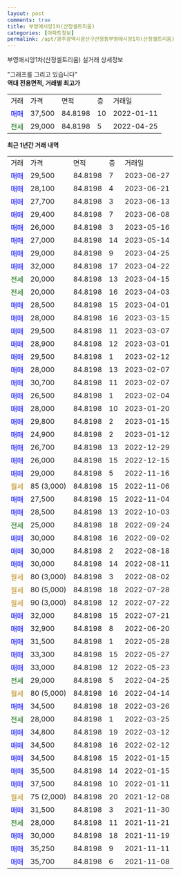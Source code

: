 ```yaml
---
layout: post
comments: true
title: 부영애시앙1차(산정셀트리움)
categories: [아파트정보]
permalink: /apt/광주광역시광산구산정동부영애시앙1차(산정셀트리움)
---
```


부영애시앙1차(산정셀트리움) 실거래 상세정보

<script type="text/javascript">
  google.charts.load('current', {'packages':['line', 'corechart']});
  google.charts.setOnLoadCallback(drawChart);

  function drawChart() {
    var data = new google.visualization.DataTable();
    data.addColumn('date', '거래일');
    data.addColumn('number', "매매");
    data.addColumn('number', "전세");
    data.addColumn('number', "전매");

    data.addRows([[new Date(Date.parse("2023-06-27")), 29500, null, null], [new Date(Date.parse("2023-06-21")), 28100, null, null], [new Date(Date.parse("2023-06-13")), 27700, null, null], [new Date(Date.parse("2023-06-08")), 29400, null, null], [new Date(Date.parse("2023-05-16")), 26000, null, null], [new Date(Date.parse("2023-05-14")), 27000, null, null], [new Date(Date.parse("2023-04-25")), 29000, null, null], [new Date(Date.parse("2023-04-22")), 32000, null, null], [new Date(Date.parse("2023-04-15")), null, 20000, null], [new Date(Date.parse("2023-04-03")), null, 20000, null], [new Date(Date.parse("2023-04-01")), 28500, null, null], [new Date(Date.parse("2023-03-15")), 28000, null, null], [new Date(Date.parse("2023-03-07")), 29500, null, null], [new Date(Date.parse("2023-03-01")), 28900, null, null], [new Date(Date.parse("2023-02-12")), 29500, null, null], [new Date(Date.parse("2023-02-07")), 28000, null, null], [new Date(Date.parse("2023-02-07")), 30700, null, null], [new Date(Date.parse("2023-02-04")), 26500, null, null], [new Date(Date.parse("2023-01-20")), 28000, null, null], [new Date(Date.parse("2023-01-15")), 29800, null, null], [new Date(Date.parse("2023-01-12")), 24900, null, null], [new Date(Date.parse("2022-12-29")), 26700, null, null], [new Date(Date.parse("2022-12-15")), 26000, null, null], [new Date(Date.parse("2022-11-16")), 29000, null, null], [new Date(Date.parse("2022-11-06")), null, null, null], [new Date(Date.parse("2022-11-04")), 27500, null, null], [new Date(Date.parse("2022-10-03")), 28500, null, null], [new Date(Date.parse("2022-09-24")), null, 25000, null], [new Date(Date.parse("2022-09-02")), 30000, null, null], [new Date(Date.parse("2022-08-18")), 30000, null, null], [new Date(Date.parse("2022-08-11")), 30000, null, null], [new Date(Date.parse("2022-08-02")), null, null, null], [new Date(Date.parse("2022-07-28")), null, null, null], [new Date(Date.parse("2022-07-22")), null, null, null], [new Date(Date.parse("2022-07-21")), 32000, null, null], [new Date(Date.parse("2022-06-20")), 32900, null, null], [new Date(Date.parse("2022-05-28")), 31500, null, null], [new Date(Date.parse("2022-05-27")), 33300, null, null], [new Date(Date.parse("2022-05-23")), 33000, null, null], [new Date(Date.parse("2022-04-25")), null, 29000, null], [new Date(Date.parse("2022-04-14")), null, null, null], [new Date(Date.parse("2022-03-26")), 34500, null, null], [new Date(Date.parse("2022-03-25")), null, 28000, null], [new Date(Date.parse("2022-03-12")), 34800, null, null], [new Date(Date.parse("2022-02-12")), 34500, null, null], [new Date(Date.parse("2022-01-15")), 34500, null, null], [new Date(Date.parse("2022-01-15")), 35500, null, null], [new Date(Date.parse("2022-01-11")), 37500, null, null], [new Date(Date.parse("2021-12-08")), null, null, null], [new Date(Date.parse("2021-11-30")), 31500, null, null], [new Date(Date.parse("2021-11-21")), null, 28000, null], [new Date(Date.parse("2021-11-19")), 30000, null, null], [new Date(Date.parse("2021-11-11")), 35250, null, null], [new Date(Date.parse("2021-11-08")), 35700, null, null]]);

    var options = {
      hAxis: {
        format: 'yyyy/MM/dd'
      },    
      lineWidth: 0,
      pointsVisible: true,    
      title: '최근 1년간 유형별 실거래가 분포',
      legend: { position: 'bottom' }
    };

    var formatter = new google.visualization.NumberFormat({pattern:'###,###'} );
    formatter.format(data, 1);
    formatter.format(data, 2);
    
    setTimeout(function() {
        var chart = new google.visualization.LineChart(document.getElementById('columnchart_material'));
        chart.draw(data, (options));
        document.getElementById('loading').style.display = 'none';
    }, 200);
  }
</script>


<div id="loading" style="z-index:20; display: block; margin-left: 0px">"그래프를 그리고 있습니다"</div>
<div id="columnchart_material" style="width: 95%; margin-left: 0px; display: block"></div>
<!-- contents start -->
<b>역대 전용면적, 거래별 최고가</b>
<table class="sortable">
    <tr>
      <td>거래</td>
      <td>가격</td>
      <td>면적</td>
      <td>층</td>
      <td>거래일</td>
    </tr>
        <tr>
          <td><a style="color: blue">매매</a></td>
          <td>37,500</td>
          <td>84.8198</td>
          <td>10</td>
          <td>2022-01-11</td>
        </tr>        
        <tr>
              <td><a style="color: darkgreen">전세</a></td>
              <td>29,000</td>
              <td>84.8198</td>
              <td>5</td>
              <td>2022-04-25</td>
            </tr>        
    
</table>

<b>최근 1년간 거래 내역</b>

<table class="sortable">
    <tr>
      <td>거래</td>
      <td>가격</td>
      <td>면적</td>
      <td>층</td>
      <td>거래일</td>
    </tr>
    <tr>
      <td><a style="color: blue">매매</a></td>
      <td>29,500</td>
      <td>84.8198</td>
      <td>7</td>
      <td>2023-06-27</td>
    </tr>          <tr>
      <td><a style="color: blue">매매</a></td>
      <td>28,100</td>
      <td>84.8198</td>
      <td>4</td>
      <td>2023-06-21</td>
    </tr>          <tr>
      <td><a style="color: blue">매매</a></td>
      <td>27,700</td>
      <td>84.8198</td>
      <td>3</td>
      <td>2023-06-13</td>
    </tr>          <tr>
      <td><a style="color: blue">매매</a></td>
      <td>29,400</td>
      <td>84.8198</td>
      <td>7</td>
      <td>2023-06-08</td>
    </tr>          <tr>
      <td><a style="color: blue">매매</a></td>
      <td>26,000</td>
      <td>84.8198</td>
      <td>3</td>
      <td>2023-05-16</td>
    </tr>          <tr>
      <td><a style="color: blue">매매</a></td>
      <td>27,000</td>
      <td>84.8198</td>
      <td>14</td>
      <td>2023-05-14</td>
    </tr>          <tr>
      <td><a style="color: blue">매매</a></td>
      <td>29,000</td>
      <td>84.8198</td>
      <td>9</td>
      <td>2023-04-25</td>
    </tr>          <tr>
      <td><a style="color: blue">매매</a></td>
      <td>32,000</td>
      <td>84.8198</td>
      <td>17</td>
      <td>2023-04-22</td>
    </tr>          <tr>
      <td><a style="color: darkgreen">전세</a></td>
      <td>20,000</td>
      <td>84.8198</td>
      <td>13</td>
      <td>2023-04-15</td>
    </tr>          <tr>
      <td><a style="color: darkgreen">전세</a></td>
      <td>20,000</td>
      <td>84.8198</td>
      <td>16</td>
      <td>2023-04-03</td>
    </tr>          <tr>
      <td><a style="color: blue">매매</a></td>
      <td>28,500</td>
      <td>84.8198</td>
      <td>15</td>
      <td>2023-04-01</td>
    </tr>          <tr>
      <td><a style="color: blue">매매</a></td>
      <td>28,000</td>
      <td>84.8198</td>
      <td>16</td>
      <td>2023-03-15</td>
    </tr>          <tr>
      <td><a style="color: blue">매매</a></td>
      <td>29,500</td>
      <td>84.8198</td>
      <td>11</td>
      <td>2023-03-07</td>
    </tr>          <tr>
      <td><a style="color: blue">매매</a></td>
      <td>28,900</td>
      <td>84.8198</td>
      <td>12</td>
      <td>2023-03-01</td>
    </tr>          <tr>
      <td><a style="color: blue">매매</a></td>
      <td>29,500</td>
      <td>84.8198</td>
      <td>1</td>
      <td>2023-02-12</td>
    </tr>          <tr>
      <td><a style="color: blue">매매</a></td>
      <td>28,000</td>
      <td>84.8198</td>
      <td>13</td>
      <td>2023-02-07</td>
    </tr>          <tr>
      <td><a style="color: blue">매매</a></td>
      <td>30,700</td>
      <td>84.8198</td>
      <td>11</td>
      <td>2023-02-07</td>
    </tr>          <tr>
      <td><a style="color: blue">매매</a></td>
      <td>26,500</td>
      <td>84.8198</td>
      <td>1</td>
      <td>2023-02-04</td>
    </tr>          <tr>
      <td><a style="color: blue">매매</a></td>
      <td>28,000</td>
      <td>84.8198</td>
      <td>10</td>
      <td>2023-01-20</td>
    </tr>          <tr>
      <td><a style="color: blue">매매</a></td>
      <td>29,800</td>
      <td>84.8198</td>
      <td>2</td>
      <td>2023-01-15</td>
    </tr>          <tr>
      <td><a style="color: blue">매매</a></td>
      <td>24,900</td>
      <td>84.8198</td>
      <td>2</td>
      <td>2023-01-12</td>
    </tr>          <tr>
      <td><a style="color: blue">매매</a></td>
      <td>26,700</td>
      <td>84.8198</td>
      <td>13</td>
      <td>2022-12-29</td>
    </tr>          <tr>
      <td><a style="color: blue">매매</a></td>
      <td>26,000</td>
      <td>84.8198</td>
      <td>15</td>
      <td>2022-12-15</td>
    </tr>          <tr>
      <td><a style="color: blue">매매</a></td>
      <td>29,000</td>
      <td>84.8198</td>
      <td>5</td>
      <td>2022-11-16</td>
    </tr>          <tr>
      <td><a style="color: darkgoldenrod">월세</a></td>
      <td>85 (3,000)</td>
      <td>84.8198</td>
      <td>15</td>
      <td>2022-11-06</td>
    </tr>          <tr>
      <td><a style="color: blue">매매</a></td>
      <td>27,500</td>
      <td>84.8198</td>
      <td>15</td>
      <td>2022-11-04</td>
    </tr>          <tr>
      <td><a style="color: blue">매매</a></td>
      <td>28,500</td>
      <td>84.8198</td>
      <td>13</td>
      <td>2022-10-03</td>
    </tr>          <tr>
      <td><a style="color: darkgreen">전세</a></td>
      <td>25,000</td>
      <td>84.8198</td>
      <td>18</td>
      <td>2022-09-24</td>
    </tr>          <tr>
      <td><a style="color: blue">매매</a></td>
      <td>30,000</td>
      <td>84.8198</td>
      <td>16</td>
      <td>2022-09-02</td>
    </tr>          <tr>
      <td><a style="color: blue">매매</a></td>
      <td>30,000</td>
      <td>84.8198</td>
      <td>2</td>
      <td>2022-08-18</td>
    </tr>          <tr>
      <td><a style="color: blue">매매</a></td>
      <td>30,000</td>
      <td>84.8198</td>
      <td>14</td>
      <td>2022-08-11</td>
    </tr>          <tr>
      <td><a style="color: darkgoldenrod">월세</a></td>
      <td>80 (3,000)</td>
      <td>84.8198</td>
      <td>3</td>
      <td>2022-08-02</td>
    </tr>          <tr>
      <td><a style="color: darkgoldenrod">월세</a></td>
      <td>80 (5,000)</td>
      <td>84.8198</td>
      <td>18</td>
      <td>2022-07-28</td>
    </tr>          <tr>
      <td><a style="color: darkgoldenrod">월세</a></td>
      <td>90 (3,000)</td>
      <td>84.8198</td>
      <td>12</td>
      <td>2022-07-22</td>
    </tr>          <tr>
      <td><a style="color: blue">매매</a></td>
      <td>32,000</td>
      <td>84.8198</td>
      <td>15</td>
      <td>2022-07-21</td>
    </tr>          <tr>
      <td><a style="color: blue">매매</a></td>
      <td>32,900</td>
      <td>84.8198</td>
      <td>8</td>
      <td>2022-06-20</td>
    </tr>          <tr>
      <td><a style="color: blue">매매</a></td>
      <td>31,500</td>
      <td>84.8198</td>
      <td>1</td>
      <td>2022-05-28</td>
    </tr>          <tr>
      <td><a style="color: blue">매매</a></td>
      <td>33,300</td>
      <td>84.8198</td>
      <td>15</td>
      <td>2022-05-27</td>
    </tr>          <tr>
      <td><a style="color: blue">매매</a></td>
      <td>33,000</td>
      <td>84.8198</td>
      <td>12</td>
      <td>2022-05-23</td>
    </tr>          <tr>
      <td><a style="color: darkgreen">전세</a></td>
      <td>29,000</td>
      <td>84.8198</td>
      <td>5</td>
      <td>2022-04-25</td>
    </tr>          <tr>
      <td><a style="color: darkgoldenrod">월세</a></td>
      <td>80 (5,000)</td>
      <td>84.8198</td>
      <td>16</td>
      <td>2022-04-14</td>
    </tr>          <tr>
      <td><a style="color: blue">매매</a></td>
      <td>34,500</td>
      <td>84.8198</td>
      <td>18</td>
      <td>2022-03-26</td>
    </tr>          <tr>
      <td><a style="color: darkgreen">전세</a></td>
      <td>28,000</td>
      <td>84.8198</td>
      <td>1</td>
      <td>2022-03-25</td>
    </tr>          <tr>
      <td><a style="color: blue">매매</a></td>
      <td>34,800</td>
      <td>84.8198</td>
      <td>19</td>
      <td>2022-03-12</td>
    </tr>          <tr>
      <td><a style="color: blue">매매</a></td>
      <td>34,500</td>
      <td>84.8198</td>
      <td>16</td>
      <td>2022-02-12</td>
    </tr>          <tr>
      <td><a style="color: blue">매매</a></td>
      <td>34,500</td>
      <td>84.8198</td>
      <td>15</td>
      <td>2022-01-15</td>
    </tr>          <tr>
      <td><a style="color: blue">매매</a></td>
      <td>35,500</td>
      <td>84.8198</td>
      <td>14</td>
      <td>2022-01-15</td>
    </tr>          <tr>
      <td><a style="color: blue">매매</a></td>
      <td>37,500</td>
      <td>84.8198</td>
      <td>10</td>
      <td>2022-01-11</td>
    </tr>          <tr>
      <td><a style="color: darkgoldenrod">월세</a></td>
      <td>75 (2,000)</td>
      <td>84.8198</td>
      <td>20</td>
      <td>2021-12-08</td>
    </tr>          <tr>
      <td><a style="color: blue">매매</a></td>
      <td>31,500</td>
      <td>84.8198</td>
      <td>3</td>
      <td>2021-11-30</td>
    </tr>          <tr>
      <td><a style="color: darkgreen">전세</a></td>
      <td>28,000</td>
      <td>84.8198</td>
      <td>11</td>
      <td>2021-11-21</td>
    </tr>          <tr>
      <td><a style="color: blue">매매</a></td>
      <td>30,000</td>
      <td>84.8198</td>
      <td>18</td>
      <td>2021-11-19</td>
    </tr>          <tr>
      <td><a style="color: blue">매매</a></td>
      <td>35,250</td>
      <td>84.8198</td>
      <td>9</td>
      <td>2021-11-11</td>
    </tr>          <tr>
      <td><a style="color: blue">매매</a></td>
      <td>35,700</td>
      <td>84.8198</td>
      <td>6</td>
      <td>2021-11-08</td>
    </tr>      </table>
<!-- contents end -->    

